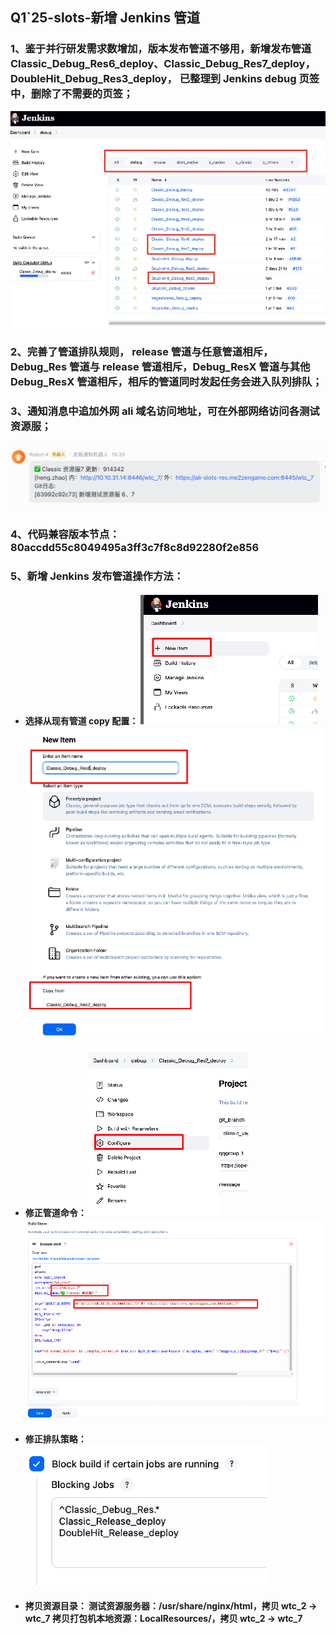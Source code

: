 ## Q1\`25-slots-新增 Jenkins 管道

### 1、鉴于并行研发需求数增加，版本发布管道不够用，新增发布管道 Classic\_Debug\_Res6\_deploy、Classic\_Debug\_Res7\_deploy，DoubleHit\_Debug\_Res3\_deploy， 已整理到 Jenkins debug 页签中，删除了不需要的页签；

![image1](/assets/1758727509565_13041f5e.png)

### 2、完善了管道排队规则， release 管道与任意管道相斥，Debug\_Res 管道与 release 管道相斥，Debug\_ResX 管道与其他Debug\_ResX 管道相斥，相斥的管道同时发起任务会进入队列排队；

### 3、通知消息中追加外网 ali 域名访问地址，可在外部网络访问各测试资源服；

![image2](/assets/1758727509566_8b34e025.png)

### 4、代码兼容版本节点：80accdd55c8049495a3ff3c7f8c8d92280f2e856

### 5、新增 Jenkins 发布管道操作方法：

* #### 选择从现有管道 copy 配置：   ![image3](/assets/1758727509568_4db9d380.png)![image4](/assets/1758727509569_7a07bd4c.png)

* #### 修正管道命令：   ![image5](/assets/1758727509571_afc56516.png)![image6](/assets/1758727509572_92c301d1.png)

* #### 修正排队策略：   ![image7](/assets/1758727509573_0e23fa8a.png)

* #### 拷贝资源目录：   测试资源服务器：/usr/share/nginx/html，拷贝 wtc\_2 \-\> wtc\_7   拷贝打包机本地资源：LocalResources/，拷贝 wtc\_2 \-\> wtc\_7













